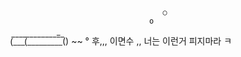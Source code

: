 

                                      ○
                                   o
(̅_̅_̅_̅(̅_̅_̅_̅_̅_̅_̅_̅_̅̅_̅() ~~ °
후,,, 이면수 ,, 너는 이런거 피지마라 ㅋ
